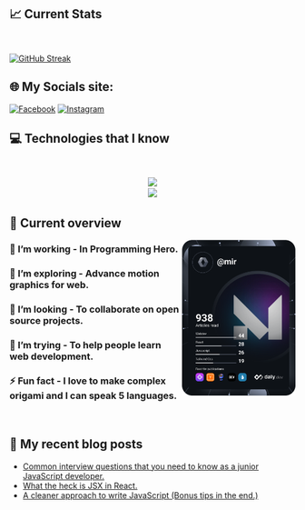 
## :chart_with_upwards_trend: Current Stats

<br />

[![GitHub Streak](https://github-readme-streak-stats.herokuapp.com?user=parbez01&theme=radical&card_width=800)](https://git.io/streak-stats)


## 🌐 My Socials site:

  [![Facebook](https://img.shields.io/badge/Facebook-%231877F2.svg?logo=Facebook&logoColor=white)](https://www.facebook.com/nishatprofile?mibextid=ZbWKwL) [![Instagram](https://img.shields.io/badge/Instagram-%23E4405F.svg?logo=Instagram&logoColor=white)](https://www.instagram.com/mosharof_nishat) 


## :computer: Technologies that I know

<br>
<p align="center">
  <a href="https://skillicons.dev">
    <img src="https://skillicons.dev/icons?i=html,css,tailwind,js" /> <br />
     <img src="https://skillicons.dev/icons?i=firebase,react,vite" />
  </a>
</p>





## 👀 Current overview

<div align="left">
<a href="https://app.daily.dev/mir"><img align="right" src="https://github.com/mir-hussain/mir-hussain/blob/main/devcard.svg" width="200" alt="Mir Hussain's Dev Card"/></a>
</div>

### 🔭 I’m working - In Programming Hero. 
### 🌱 I’m exploring - Advance motion graphics for web. 
### 👯 I’m looking - To collaborate on open source projects. 
### 🤔 I’m trying - To help people learn web development. 
### ⚡ Fun fact - I love to make complex origami and I can speak 5 languages.


<br />

## :book: My recent blog posts
<!-- BLOG-POST-LIST:START -->
- [Common interview questions that you need to know as a junior JavaScript developer.](https://dev.to/mirhussain/common-interview-questions-that-you-need-to-know-as-a-junior-javascript-developer-29a6)
- [What the heck is JSX in React.](https://dev.to/mirhussain/what-the-heck-is-jsx-in-react-3f0a)
- [A cleaner approach to write JavaScript &lpar;Bonus tips in the end.&rpar;](https://dev.to/mirhussain/a-cleaner-approach-to-write-javascript-bonus-tips-in-the-end-58ng)
